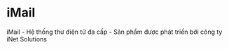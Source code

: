 iMail
=====

iMail - Hệ thống thư điện tử đa cấp - Sản phẩm được phát triển bởi công ty iNet Solutions
